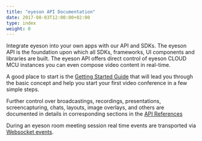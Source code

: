 ```yaml
---
title: "eyeson API Documentation"
date: 2017-08-03T12:00:00+02:00
type: index
weight: 0
---
```


Integrate eyeson into your own apps with our API and SDKs.  The eyeson API is
the foundation upon which all SDKs, frameworks, UI components and libraries
are built. The eyeson API offers direct control of eyeson CLOUD MCU instances
you can even compose video content in real-time.

A good place to start is the [Getting Started Guide](getting-started/) that
will lead you through the basic concept and help you start your first video
conference in a few simple steps.

Further control over broadcastings, recordings, presentations, screencapturing,
chats, layouts, image overlays, and others are documented in details in corresponding sections in the [API References](api-reference/)

During an eyeson room meeting session real time events are transported via
[Websocket events](websocket-events/).
